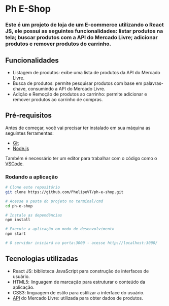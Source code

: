 # Ph E-Shop

### Este é um projeto de loja de um E-commerce utilizando o React JS, ele possui as seguintes funcionalidades: listar produtos na tela; buscar produtos com a API do Mercado Livre; adicionar produtos e remover produtos do carrinho.

## Funcionalidades

* Listagem de produtos: exibe uma lista de produtos da API do Mercado Livre.
* Busca de produtos: permite pesquisar produtos com base em palavras-chave, consumindo a API do Mercado Livre.
* Adição e Remoção de produtos ao carrinho: permite adicionar e remover produtos ao carrinho de compras.

## Pré-requisitos

Antes de começar, você vai precisar ter instalado em sua máquina as seguintes ferramentas:
* [Git](https://git-scm.com/)
* [Node.js](https://nodejs.org/en)

Também é necessário ter um editor para trabalhar com o código como o [VSCode](https://code.visualstudio.com/).

### Rodando a aplicação

```bash
# Clone este repositório
git clone https://github.com/PhelipeVT/ph-e-shop.git 

# Acesse a pasta do projeto no terminal/cmd
cd ph-e-shop

# Instale as dependências
npm install  

# Execute a aplicação em modo de desenvolvimento
npm start

# O servidor iniciará na porta:3000 - acesse http://localhost:3000/
```

## Tecnologias utilizadas

* React JS: biblioteca JavaScript para construção de interfaces de usuário.
* HTML5: linguagem de marcação para estruturar o conteúdo da aplicação.
* CSS3: linguagem de estilo para estilizar a interface do usuário.
* [API](https://api.mercadolibre.com/sites/MLB/search?q=) do Mercado Livre: utilizada para obter dados de produtos.
